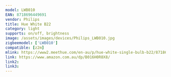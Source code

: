 ```yaml
---
model: LWB010
EAN: 8718696449691
vendor: Philips
title: Hue White B22
category: light
supports: on/off, brightness
image: /assets/images/devices/Philips_LWB010.jpg
zigbeemodel: ['LWB010']
compatible: [z2m]
mlink: https://www2.meethue.com/en-au/p/hue-white-single-bulb-b22/8718696449691/support
link: https://www.amazon.com.au/dp/B016H0R8X8/
link2: 
link3: 
---
```


